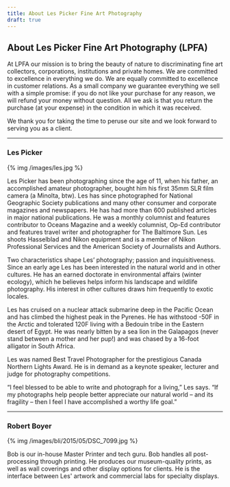 ```yaml
---
title: About Les Picker Fine Art Photography
draft: true
---
```

## About Les Picker Fine Art Photography (LPFA)

At LPFA our mission is to bring the beauty of nature to discriminating fine art collectors, corporations, institutions and private homes. We are committed to excellence in everything we do. We are equally committed to excellence in customer relations. As a small company we guarantee everything we sell with a simple promise: if you do not like your purchase for any reason, we will refund your money without question. All we ask is that you return the purchase (at your expense) in the condition in which it was received.

We thank you for taking the time to peruse our site and we look forward to serving you as a client. 

---

### Les Picker

{% img /images/les.jpg %}

Les Picker has been photographing since the age of 11, when his father, an accomplished amateur photographer, bought him his first 35mm SLR film camera (a Minolta, btw). Les has since photographed for National Geographic Society publications and many other consumer and corporate magazines and newspapers. He has had more than 600 published articles in major national publications. He was a monthly columnist and features contributor to Oceans Magazine and a weekly columnist, Op-Ed contributor and features travel writer and photographer for The Baltimore Sun. Les shoots Hasselblad and Nikon equipment and is a member of Nikon Professional Services and the American Society of Journalists and Authors. 

Two characteristics shape Les’ photography; passion and inquisitiveness. Since an early age Les has been interested in the natural world and in other cultures. He has an earned doctorate in environmental affairs (winter ecology), which he believes helps inform his landscape and wildlife photography. His interest in other cultures draws him frequently to exotic locales. 

Les has cruised on a nuclear attack submarine deep in the Pacific Ocean and has climbed the highest peak in the Pyrenes. He has withstood -50F in the Arctic and tolerated 120F living with a Bedouin tribe in the Eastern desert of Egypt. He was nearly bitten by a sea lion in the Galapagos (never stand between a mother and her pup!) and was chased by a 16-foot alligator in South Africa. 

Les was named Best Travel Photographer for the prestigious Canada Northern Lights Award. He is in demand as a keynote speaker, lecturer and judge for photography competitions.  

“I feel blessed to be able to write and photograph for a living,” Les says. “If my photographs help people better appreciate our natural world – and its fragility – then I feel I have accomplished a worthy life goal.”

---

### Robert Boyer

{% img /images/bli/2015/05/DSC_7099.jpg %}

Bob is our in-house Master Printer and tech guru. Bob handles all post-processing through printing. He produces our museum-quality prints, as well as wall coverings and other display options for clients. He is the interface between Les' artwork and commercial labs for specialty displays. 

 
